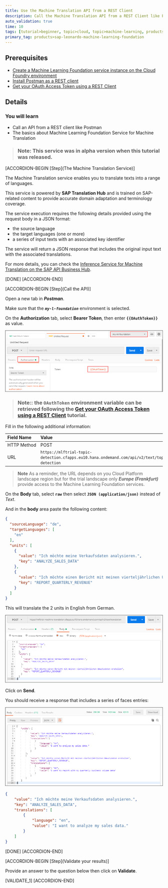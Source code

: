 ```yaml
---
title: Use the Machine Translation API from a REST Client
description: Call the Machine Translation API from a REST Client like Postman
auto_validation: true
time: 10
tags: [tutorial>beginner, topic>cloud, topic>machine-learning, products>sap-cloud-platform, products>sap-cloud-platform-for-the-cloud-foundry-environment]
primary_tag: products>sap-leonardo-machine-learning-foundation
---
```


## Prerequisites
 - [Create a Machine Learning Foundation service instance on the Cloud Foundry environment](https://developers.sap.com/tutorial-navigator.html?mlfs-cf-create-instance.html)
 - [Install Postman as a REST client](https://developers.sap.com/tutorials/api-tools-postman-install.html)
 - [Get your OAuth Access Token using a REST Client](https://developers.sap.com/tutorial-navigator.html?mlfs-cf-oauth-token-rest.html)

## Details
### You will learn
  - Call an API from a REST client like Postman
  - The basics about Machine Learning Foundation Service for Machine Translation

> ### **Note:** This service was in alpha version when this tutorial was released.

[ACCORDION-BEGIN [Step](The Machine Translation Service)]

The Machine Translation service enables you to translate texts into a range of languages.

This service is powered by **SAP Translation Hub** and is trained on SAP-related content to provide accurate domain adaptation and terminology coverage.

The service execution requires the following details provided using the request body in a JSON format:
 - the source language
 - the target languages (one or more)
 - a series of input texts with an associated key identifier

The service will return a JSON response that includes the original input text with the associated translations.

For more details, you can check the [Inference Service for Machine Translation on the SAP API Business Hub](https://api.sap.com/api/translation_api/resource).

[DONE]
[ACCORDION-END]

[ACCORDION-BEGIN [Step](Call the API)]

Open a new tab in ***Postman***.

Make sure that the ***`my-l-foundation`*** environment is selected.

On the **Authorization** tab, select **Bearer Token**, then enter **`{{OAuthToken}}`** as value.

![Postman](01.png)

> ### **Note:**: the **`OAuthToken`** environment variable can be retrieved following the [Get your OAuth Access Token using a REST Client](https://developers.sap.com/tutorial-navigator.html?mlfs-cf-oauth-token-rest.html) tutorial.

Fill in the following additional information:

Field Name               | Value
:----------------------- | :--------------
<nobr>HTTP Method</nobr> | POST
<nobr>URL<nobr>          | <nobr>`https://mlftrial-topic-detection.cfapps.eu10.hana.ondemand.com/api/v2/text/topic-detection`</nobr>

> **Note** As a reminder, the URL depends on you Cloud Platform landscape region but for the trial landscape only ***Europe (Frankfurt)*** provide access to the Machine Learning Foundation services.

On the **Body** tab, select **`raw`** then select **`JSON (application/json)`** instead of *Text*.

And in the **body** area paste the following content:

```JSON
{
  "sourceLanguage": "de",
  "targetLanguages": [
    "en"
  ],
  "units": [
    {
      "value": "Ich möchte meine Verkaufsdaten analysieren.",
      "key": "ANALYZE_SALES_DATA"
  	},
	{
      "value": "Ich möchte einen Bericht mit meinen vierteljährlichen Umsatzdaten erstellen",
      "key": "REPORT_QUARTERLY_REVENUE"
    }
  ]
}
```

This will translate the 2 units in English from German.

![Postman](02.png)

Click on **Send**.

You should receive a response that includes a series of faces entries:

![Postman](03.png)

```json
{
    "value": "Ich möchte meine Verkaufsdaten analysieren.",
    "key": "ANALYZE_SALES_DATA",
    "translations": [
        {
            "language": "en",
            "value": "I want to analyze my sales data."
        }
    ]
}
```

[DONE]
[ACCORDION-END]

[ACCORDION-BEGIN [Step](Validate your results)]

Provide an answer to the question below then click on **Validate**.

[VALIDATE_1]
[ACCORDION-END]
